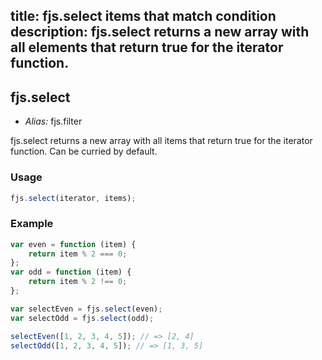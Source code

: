 title: fjs.select items that match condition
description: fjs.select returns a new array with all elements that return true for the iterator function.
---

## fjs.select

- *Alias:* fjs.filter

fjs.select returns a new array with all items that return true for the iterator function. Can be curried by default.

### Usage

```js
fjs.select(iterator, items);
```

### Example

```js
var even = function (item) {
    return item % 2 === 0;
};
var odd = function (item) {
    return item % 2 !== 0;
};

var selectEven = fjs.select(even);
var selectOdd = fjs.select(odd);

selectEven([1, 2, 3, 4, 5]); // => [2, 4]
selectOdd([1, 2, 3, 4, 5]); // => [1, 3, 5]
```
